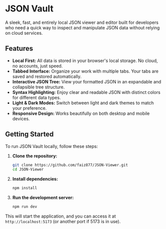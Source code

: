 # JSON Vault

A sleek, fast, and entirely local JSON viewer and editor built for developers who need a quick way to inspect and manipulate JSON data without relying on cloud services.

## Features

- **Local First:** All data is stored in your browser's local storage. No cloud, no accounts, just speed.
- **Tabbed Interface:** Organize your work with multiple tabs. Your tabs are saved and restored automatically.
- **Interactive JSON Tree:** View your formatted JSON in an expandable and collapsible tree structure.
- **Syntax Highlighting:** Enjoy clear and readable JSON with distinct colors for different data types.
- **Light & Dark Modes:** Switch between light and dark themes to match your preference.
- **Responsive Design:** Works beautifully on both desktop and mobile devices.

## Getting Started

To run JSON Vault locally, follow these steps:

1.  **Clone the repository:**
    ```bash
    git clone https://github.com/faiz877/JSON-Viewer.git
    cd JSON-Viewer
    ```

2.  **Install dependencies:**
    ```bash
    npm install
    ```

3.  **Run the development server:**
    ```bash
    npm run dev
    ```

This will start the application, and you can access it at `http://localhost:5173` (or another port if 5173 is in use).
